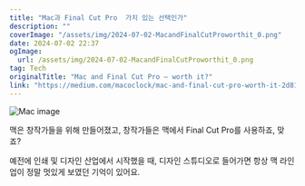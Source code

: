 ```yaml
---
title: "Mac과 Final Cut Pro  가치 있는 선택인가"
description: ""
coverImage: "/assets/img/2024-07-02-MacandFinalCutProworthit_0.png"
date: 2024-07-02 22:37
ogImage: 
  url: /assets/img/2024-07-02-MacandFinalCutProworthit_0.png
tag: Tech
originalTitle: "Mac and Final Cut Pro — worth it?"
link: "https://medium.com/macoclock/mac-and-final-cut-pro-worth-it-2d81b3e739c3"
---
```




![Mac image](/assets/img/2024-07-02-MacandFinalCutProworthit_0.png)

맥은 창작가들을 위해 만들어졌고, 창작가들은 맥에서 Final Cut Pro를 사용하죠, 맞죠?

예전에 인쇄 및 디자인 산업에서 시작했을 때, 디자인 스튜디오로 들어가면 항상 맥 라인업이 정말 멋있게 보였던 기억이 있어요.
